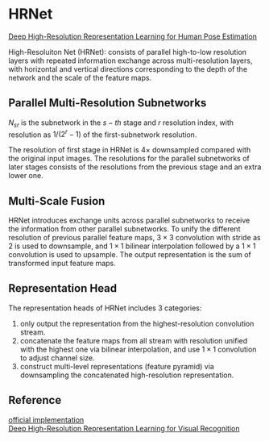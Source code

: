 # HRNet

[Deep High-Resolution Representation Learning for Human Pose Estimation](http://openaccess.thecvf.com/content_CVPR_2019/papers/Sun_Deep_High-Resolution_Representation_Learning_for_Human_Pose_Estimation_CVPR_2019_paper.pdf)  

High-Resoluiton Net (HRNet): consists of parallel high-to-low resolution layers with repeated information exchange across multi-resolution layers, with horizontal and vertical directions corresponding to the depth of the network and the scale of the feature maps.  

## Parallel Multi-Resolution Subnetworks
$N_{sr}$ is the subnetwork in the $s-th$ stage and $r$ resolution index, with resolution as $1/(2^r-1)$ of the first-subnetwork resolution.  

The resolution of first stage in HRNet is $4\times$ downsampled compared with the original input images. The resolutions for the parallel subnetworks of later stages consists of the resolutions from the previous stage and an extra lower one.  

## Multi-Scale Fusion
HRNet introduces exchange units across parallel subnetworks to receive the information from other parallel subnetworks. To unify the different resolution of previous parallel feature maps, $3\times3$ convolution with stride as 2 is used to downsample, and $1\times1$ bilinear interpolation followed by a $1\times1$ convolution is used to upsample. The output representation is the sum of transformed input feature maps.

## Representation Head
The representation heads of HRNet includes 3 categories:
1. only output the representation from the highest-resolution convolution stream.
2. concatenate the feature maps from all stream with resolution unified with the highest one via bilinear interpolation, and use $1\times1$ convolution to adjust channel size.
3. construct multi-level representations (feature pyramid) via downsampling the concatenated high-resolution representation.



## Reference
[official implementation](https://github.com/HRNet)  
[Deep High-Resolution Representation Learning
 for Visual Recognition](https://arxiv.org/pdf/1908.07919)
